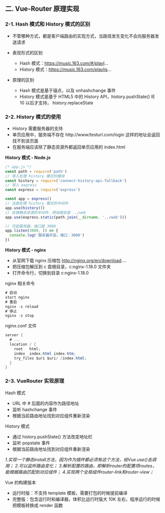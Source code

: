 ## 二. Vue-Router 原理实现

### 2-1. Hash 模式和 History 模式的区别
- 不管哪种方式，都是客户端路由的实现方式，当路径发生变化不会向服务器发送请求
- 表现形式的区别

    - Hash 模式：https://music.163.com/#/playl...
    - History 模式：https://music.163.com/playlis...

- 原理的区别

    - Hash 模式是基于锚点，以及 onhashchange 事件
    - History 模式是基于 HTML5 中的 History API，history.pushState() IE 10 以后才支持， history.replaceState

### 2-2. History 模式的使用

- History 需要服务器的支持
- 单页应用中，服务端不存在 http://www/testurl.com/login 这样的地址会返回找不到该页面
- 在服务端应该除了静态资源外都返回单页应用的 index.html

**History 模式 - Node.js**
```javascript
/* app.js */
const path = require('path')
// 导入处理 history 模式的模块
const history = require('connect-history-api-fallback')
// 导入 express
const express = require('express')

const app = express()
// 注册处理 history 模式的中间件
app.use(history())
// 处理静态资源的中间件，网站根目录 ../web
app.use(express.static(path.join(__dirname, '../web')))

// 开启服务器，端口是 3000
app.listen(3000, () => {
  console.log('服务器开启，端口：3000')
})
```

**History 模式 - nginx**

- 从官网下载 nginx 压缩包 http://nginx.org/en/download....
- 把压缩包解压到 c 盘根目录，c:nginx-1.18.0 文件夹
- 打开命令行，切换到目录 c:nginx-1.18.0

nginx 相关命令
```c#
# 启动
start nginx
# 重启
nginx -s reload
# 停止
nginx -s stop
```

nginx.conf 文件
```c#
server {
  # ...
  location / {
    root   html;
    index  index.html index.htm;
    try_files $uri $uri/ /index.html;
  }
}
```

### 2-3. VueRouter 实现原理

Hash 模式

- URL 中 # 后面的内容作为路径地址
- 监听 hashchange 事件
- 根据当前路由地址找到对应组件重新渲染

History 模式

- 通过 history.pushState() 方法改变地址栏
- 监听 popstate 事件
- 根据当前路由地址找到对应组件重新渲染

*1.实现一个静态install方法，因为作为插件都必须有这个方法，给Vue.use()去调用；*
*2.可以监听路由变化；*
*3.解析配置的路由，即解析router的配置项routes，能根据路由匹配到对应组件；*
*4.实现两个全局组件router-link和router-view；*

Vue 的构建版本

- 运行时版：不支持 template 模板，需要打包的时候提前编译
- 完整版：包含运行时和编译器，体积比运行时版大 10K 左右，程序运行的时候把模板转换成 render 函数
